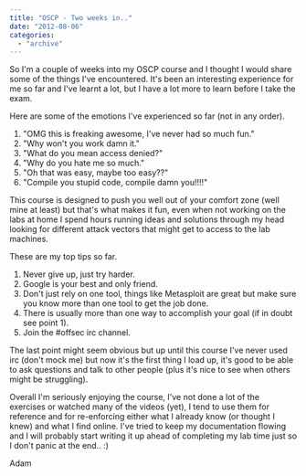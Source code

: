 ```yaml
---
title: "OSCP - Two weeks in.."
date: "2012-08-06"
categories: 
  - "archive"
---
```


So I'm a couple of weeks into my OSCP course and I thought I would share some of the things I've encountered. It's been an interesting experience for me so far and I've learnt a lot, but I have a lot more to learn before I take the exam.

Here are some of the emotions I've experienced so far (not in any order).

1. "OMG this is freaking awesome, I've never had so much fun."
2. "Why won't you work damn it."
3. "What do you mean access denied?"
4. "Why do you hate me so much."
5. "Oh that was easy, maybe too easy??"
6. "Compile you stupid code, compile damn you!!!!"

This course is designed to push you well out of your comfort zone (well mine at least) but that's what makes it fun, even when not working on the labs at home I spend hours running ideas and solutions through my head looking for different attack vectors that might get to access to the lab machines.

These are my top tips so far.

1. Never give up, just try harder.
2. Google is your best and only friend.
3. Don't just rely on one tool, things like Metasploit are great but make sure you know more than one tool to get the job done.
4. There is usually more than one way to accomplish your goal (if in doubt see point 1).
5. Join the #offsec irc channel.

The last point might seem obvious but up until this course I've never used irc (don't mock me) but now it's the first thing I load up, it's good to be able to ask questions and talk to other people (plus it's nice to see when others might be struggling).

Overall I'm seriously enjoying the course, I've not done a lot of the exercises or watched many of the videos (yet), I tend to use them for reference and for re-enforcing either what I already know (or thought I knew) and what I find online. I've tried to keep my documentation flowing and I will probably start writing it up ahead of completing my lab time just so I don't panic at the end.. :)

Adam
